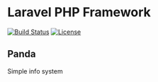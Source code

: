 # Laravel PHP Framework

[![Build Status](https://travis-ci.org/dmitry-udod/panda.svg)](https://travis-ci.org/dmitry-udod/panda)
[![License](https://poser.pugx.org/laravel/framework/license.svg)](https://packagist.org/packages/laravel/framework)

## Panda

Simple info system
